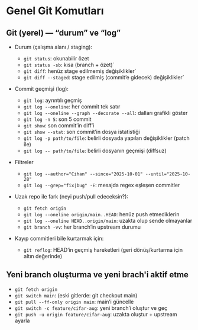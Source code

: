 # Genel Git Komutları
## Git (yerel) — “durum” ve “log”
- Durum (çalışma alanı / staging):
    - `git status`: okunabilir özet
    - `git status -sb`: kısa (branch + özet)`
    - `git diff`: henüz stage edilmemiş değişiklikler`
    - `git diff --staged`: stage edilmiş (commit’e gidecek) değişiklikler`

- Commit geçmişi (log):
    - `git log`: ayrıntılı geçmiş
    - `git log --oneline`: her commit tek satır
    - `git log --oneline --graph --decorate --all`: dalları grafikli göster
    - `git log -n 5`: son 5 commit
    - `git show`: son commit’in diff’i
    - `git show --stat`: son commit’in dosya istatistiği
    - `git log -p path/to/file`: belirli dosyada yapılan değişiklikler (patch ile)
    - `git log -- path/to/file`: belirli dosyanın geçmişi (diffsuz)

- Filtreler
    - `git log --author="Cihan" --since="2025-10-01" --until="2025-10-28"`
    - `git log --grep="fix|bug" -E`: mesajda regex eşleşen commitler

- Uzak repo ile fark (neyi push/pull edeceksin?):
    - `git fetch origin`
    - `git log --oneline origin/main..HEAD`: henüz push etmediklerin
    - `git log --oneline HEAD..origin/main`: uzakta olup sende olmayanlar
    - `git branch -vv`: her branch’in upstream durumu

- Kayıp commitleri bile kurtarmak için:
    - `git reflog`: HEAD’in geçmiş hareketleri (geri dönüş/kurtarma için altın değerinde)


## Yeni branch oluşturma ve yeni brach'i aktif etme
- `git fetch origin`
- `git switch main`: (eski gitlerde: git checkout main)
- `git pull --ff-only origin main`: main’i güncelle
- `git switch -c feature/cifar-aug`: yeni branch’i oluştur ve geç
- `git push -u origin feature/cifar-aug`: uzakta oluştur + upstream ayarla
